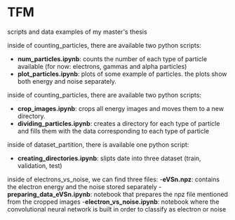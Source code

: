 # TFM
scripts and data examples of my master's thesis

inside of counting_particles, there are available two python scripts:
- **num_particles.ipynb**: counts the number of each type of particle available (for now: electrons, gammas and alpha particles)
- **plot_particles.ipynb**: plots of some example of particles. the plots show both energy and noise separately. 

inside of counting_particles, there are available two python scripts:
- **crop_images.ipynb**: crops all energy images and moves them to a new directory.
- **dividing_particles.ipynb**: creates a directory for each type of particle and fills them with the data corresponding to each type of particle

inside of dataset_partition, there is available one python script:
- **creating_directories.ipynb**: slipts date into three dataset (train, validation, test)

inside of electrons_vs_noise, we can find three files:
-**eVSn.npz**: contains the electron energy and the noise stored separately
-**preparing_data_eVSn.ipynb**: notebook that prepares the npz file mentioned from the cropped images
-**electron_vs_noise.ipynb**: notebook where the convolutional neural network is built in order to classify as electron or noise
